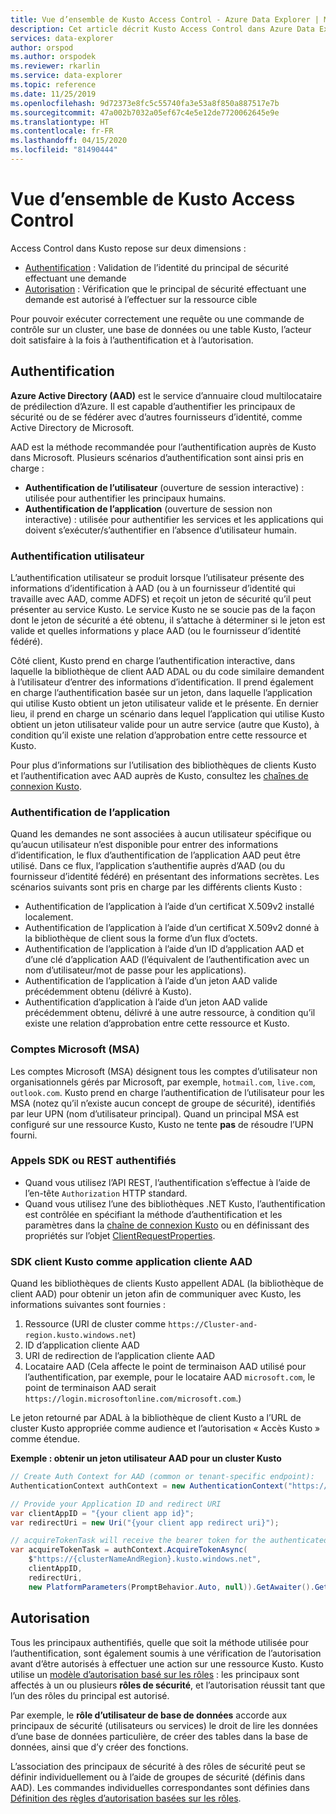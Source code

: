 ```yaml
---
title: Vue d’ensemble de Kusto Access Control - Azure Data Explorer | Microsoft Docs
description: Cet article décrit Kusto Access Control dans Azure Data Explorer.
services: data-explorer
author: orspod
ms.author: orspodek
ms.reviewer: rkarlin
ms.service: data-explorer
ms.topic: reference
ms.date: 11/25/2019
ms.openlocfilehash: 9d72373e8fc5c55740fa3e53a8f850a887517e7b
ms.sourcegitcommit: 47a002b7032a05ef67c4e5e12de7720062645e9e
ms.translationtype: HT
ms.contentlocale: fr-FR
ms.lasthandoff: 04/15/2020
ms.locfileid: "81490444"
---
```

# <a name="kusto-access-control-overview"></a>Vue d’ensemble de Kusto Access Control

Access Control dans Kusto repose sur deux dimensions :
* [Authentification](#authentication) : Validation de l’identité du principal de sécurité effectuant une demande
* [Autorisation](#authorization) : Vérification que le principal de sécurité effectuant une demande est autorisé à l’effectuer sur la ressource cible

Pour pouvoir exécuter correctement une requête ou une commande de contrôle sur un cluster, une base de données ou une table Kusto, l’acteur doit satisfaire à la fois à l’authentification et à l’autorisation.

## <a name="authentication"></a>Authentification


**Azure Active Directory (AAD)** est le service d’annuaire cloud multilocataire de prédilection d’Azure. Il est capable d’authentifier les principaux de sécurité ou de se fédérer avec d’autres fournisseurs d’identité, comme Active Directory de Microsoft.

AAD est la méthode recommandée pour l’authentification auprès de Kusto dans Microsoft. Plusieurs scénarios d’authentification sont ainsi pris en charge :
* **Authentification de l’utilisateur** (ouverture de session interactive) : utilisée pour authentifier les principaux humains.
* **Authentification de l’application** (ouverture de session non interactive) : utilisée pour authentifier les services et les applications qui doivent s’exécuter/s’authentifier en l’absence d’utilisateur humain. 

### <a name="user-authentication"></a>Authentification utilisateur
L’authentification utilisateur se produit lorsque l’utilisateur présente des informations d’identification à AAD (ou à un fournisseur d’identité qui travaille avec AAD, comme ADFS) et reçoit un jeton de sécurité qu’il peut présenter au service Kusto. Le service Kusto ne se soucie pas de la façon dont le jeton de sécurité a été obtenu, il s’attache à déterminer si le jeton est valide et quelles informations y place AAD (ou le fournisseur d’identité fédéré).

Côté client, Kusto prend en charge l’authentification interactive, dans laquelle la bibliothèque de client AAD ADAL ou du code similaire demandent à l’utilisateur d’entrer des informations d’identification. Il prend également en charge l’authentification basée sur un jeton, dans laquelle l’application qui utilise Kusto obtient un jeton utilisateur valide et le présente. En dernier lieu, il prend en charge un scénario dans lequel l’application qui utilise Kusto obtient un jeton utilisateur valide pour un autre service (autre que Kusto), à condition qu’il existe une relation d’approbation entre cette ressource et Kusto.

Pour plus d’informations sur l’utilisation des bibliothèques de clients Kusto et l’authentification avec AAD auprès de Kusto, consultez les [chaînes de connexion Kusto](../../api/connection-strings/kusto.md).

### <a name="application-authentication"></a>Authentification de l’application
Quand les demandes ne sont associées à aucun utilisateur spécifique ou qu’aucun utilisateur n’est disponible pour entrer des informations d’identification, le flux d’authentification de l’application AAD peut être utilisé. Dans ce flux, l’application s’authentifie auprès d’AAD (ou du fournisseur d’identité fédéré) en présentant des informations secrètes. Les scénarios suivants sont pris en charge par les différents clients Kusto :

* Authentification de l’application à l’aide d’un certificat X.509v2 installé localement.
* Authentification de l’application à l’aide d’un certificat X.509v2 donné à la bibliothèque de client sous la forme d’un flux d’octets.
* Authentification de l’application à l’aide d’un ID d’application AAD et d’une clé d’application AAD (l’équivalent de l’authentification avec un nom d’utilisateur/mot de passe pour les applications).
* Authentification de l’application à l’aide d’un jeton AAD valide précédemment obtenu (délivré à Kusto).
* Authentification d’application à l’aide d’un jeton AAD valide précédemment obtenu, délivré à une autre ressource, à condition qu’il existe une relation d’approbation entre cette ressource et Kusto.


### <a name="microsoft-accounts-msas"></a>Comptes Microsoft (MSA)
Les comptes Microsoft (MSA) désignent tous les comptes d’utilisateur non organisationnels gérés par Microsoft, par exemple, `hotmail.com`, `live.com`, `outlook.com`.
Kusto prend en charge l’authentification de l’utilisateur pour les MSA (notez qu’il n’existe aucun concept de groupe de sécurité), identifiés par leur UPN (nom d’utilisateur principal).
Quand un principal MSA est configuré sur une ressource Kusto, Kusto ne tente **pas** de résoudre l’UPN fourni.

### <a name="authenticated-sdk-or-rest-calls"></a>Appels SDK ou REST authentifiés
* Quand vous utilisez l’API REST, l’authentification s’effectue à l’aide de l’en-tête `Authorization` HTTP standard.
* Quand vous utilisez l’une des bibliothèques .NET Kusto, l’authentification est contrôlée en spécifiant la méthode d’authentification et les paramètres dans la [chaîne de connexion Kusto](../../api/connection-strings/kusto.md) ou en définissant des propriétés sur l’objet [ClientRequestProperties](https://kusto.azurewebsites.net/docs/api/request-properties.html).

### <a name="kusto-client-sdk-as-an-aad-client-application"></a>SDK client Kusto comme application cliente AAD
Quand les bibliothèques de clients Kusto appellent ADAL (la bibliothèque de client AAD) pour obtenir un jeton afin de communiquer avec Kusto, les informations suivantes sont fournies :

1. Ressource (URI de cluster comme `https://Cluster-and-region.kusto.windows.net`)
2. ID d’application cliente AAD
3. URI de redirection de l’application cliente AAD
4. Locataire AAD (Cela affecte le point de terminaison AAD utilisé pour l’authentification, par exemple, pour le locataire AAD `microsoft.com`, le point de terminaison AAD serait `https://login.microsoftonline.com/microsoft.com`.)

Le jeton retourné par ADAL à la bibliothèque de client Kusto a l’URL de cluster Kusto appropriée comme audience et l’autorisation « Accès Kusto » comme étendue.

**Exemple : obtenir un jeton utilisateur AAD pour un cluster Kusto**
```csharp
// Create Auth Context for AAD (common or tenant-specific endpoint):
AuthenticationContext authContext = new AuthenticationContext("https://login.microsoftonline.com/{AAD TenantID or name}");

// Provide your Application ID and redirect URI
var clientAppID = "{your client app id}";
var redirectUri = new Uri("{your client app redirect uri}");

// acquireTokenTask will receive the bearer token for the authenticated user
var acquireTokenTask = authContext.AcquireTokenAsync(
    $"https://{clusterNameAndRegion}.kusto.windows.net",
    clientAppID,
    redirectUri,
    new PlatformParameters(PromptBehavior.Auto, null)).GetAwaiter().GetResult();
```


## <a name="authorization"></a>Autorisation

Tous les principaux authentifiés, quelle que soit la méthode utilisée pour l’authentification, sont également soumis à une vérification de l’autorisation avant d’être autorisés à effectuer une action sur une ressource Kusto.
Kusto utilise un [modèle d’autorisation basé sur les rôles](role-based-authorization.md) : les principaux sont affectés à un ou plusieurs **rôles de sécurité**, et l’autorisation réussit tant que l’un des rôles du principal est autorisé.

Par exemple, le **rôle d’utilisateur de base de données** accorde aux principaux de sécurité (utilisateurs ou services) le droit de lire les données d’une base de données particulière, de créer des tables dans la base de données, ainsi que d’y créer des fonctions.

L’association des principaux de sécurité à des rôles de sécurité peut se définir individuellement ou à l’aide de groupes de sécurité (définis dans AAD). Les commandes individuelles correspondantes sont définies dans [Définition des règles d’autorisation basées sur les rôles](../security-roles.md).

